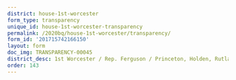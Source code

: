 ```yaml
---
district: house-1st-worcester
form_type: transparency
unique_id: house-1st-worcester-transparency
permalink: /2020bq/house-1st-worcester/transparency/
form_id: '201715742166150'
layout: form
doc_img: TRANSPARENCY-00045
district_desc: 1st Worcester / Rep. Ferguson / Princeton, Holden, Rutland, Paxton...
order: 143
---
```

